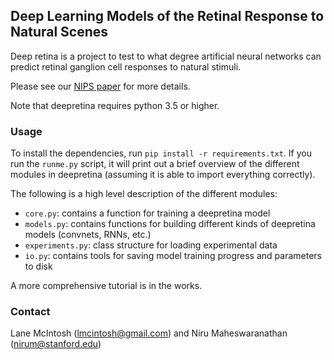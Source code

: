 ## Deep Learning Models of the Retinal Response to Natural Scenes
Deep retina is a project to test to what degree artificial neural networks can predict retinal ganglion cell responses to natural stimuli.

Please see our [NIPS paper](https://arxiv.org/abs/1702.01825) for more details.

Note that deepretina requires python 3.5 or higher.

### Usage
To install the dependencies, run `pip install -r requirements.txt`. If you run the `runme.py` script, it will print out a brief overview of the different modules in deepretina (assuming it is able to import everything correctly).

The following is a high level description of the different modules:
- `core.py`: contains a function for training a deepretina model
- `models.py`: contains functions for building different kinds of deepretina models (convnets, RNNs, etc.)
- `experiments.py`: class structure for loading experimental data
- `io.py`: contains tools for saving model training progress and parameters to disk

A more comprehensive tutorial is in the works.

### Contact
Lane McIntosh (lmcintosh@gmail.com) and Niru Maheswaranathan (nirum@stanford.edu)

